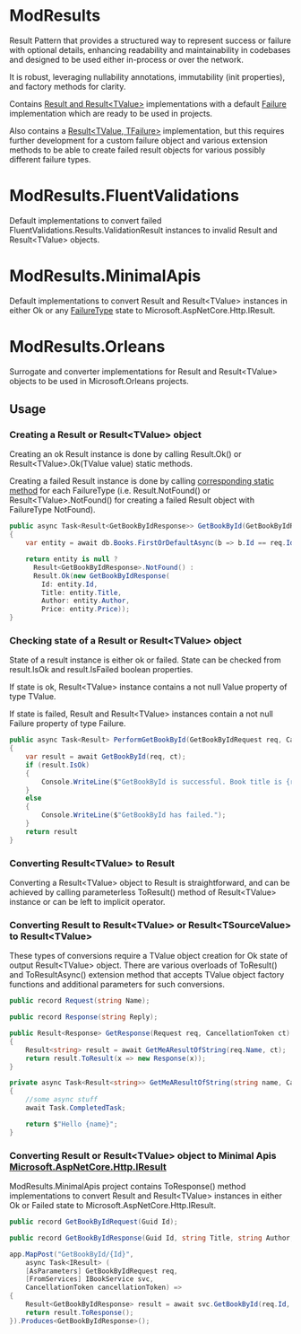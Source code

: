 # ModResults

Result Pattern that provides a structured way to represent success or failure with optional details, enhancing readability and maintainability in codebases and designed to be used either in-process or over the network.

It is robust, leveraging nullability annotations, immutability (init properties), and factory methods for clarity.

Contains [Result and Result&lt;TValue&gt;](./src/ModResults/Result.cs) implementations with a default [Failure](./src/ModResults/Failure.cs) implementation which are ready to be used in projects.

Also contains a [Result&lt;TValue, TFailure&gt;](./src/ModResults/[Core]/Result.cs) implementation, but this requires further development for a custom failure object and various extension methods to be able to create failed result objects for various possibly different failure types.

# ModResults.FluentValidations

Default implementations to convert failed FluentValidations.Results.ValidationResult instances to invalid Result and Result&lt;TValue&gt; objects.

# ModResults.MinimalApis

Default implementations to convert Result and Result&lt;TValue&gt; instances in either Ok or any [FailureType](./src/ModResults/FailureType.cs) state to Microsoft.AspNetCore.Http.IResult.

# ModResults.Orleans

Surrogate and converter implementations for Result and Result&lt;TValue&gt; objects to be used in Microsoft.Orleans projects.

## Usage

### Creating a Result or Result&lt;TValue&gt; object

Creating an ok Result instance is done by calling Result.Ok() or Result&lt;TValue&gt;.Ok(TValue value) static methods.

Creating a failed Result instance is done by calling [corresponding static method](./src/ModResults/FailedResult.cs) for each FailureType (i.e. Result.NotFound() or Result&lt;TValue&gt;.NotFound() for creating a failed Result object with FailureType NotFound).

``` csharp
public async Task<Result<GetBookByIdResponse>> GetBookById(GetBookByIdRequest req, CancellationToken ct)
{
    var entity = await db.Books.FirstOrDefaultAsync(b => b.Id == req.Id, ct);

    return entity is null ?
      Result<GetBookByIdResponse>.NotFound() :
      Result.Ok(new GetBookByIdResponse(
        Id: entity.Id,
        Title: entity.Title,
        Author: entity.Author,
        Price: entity.Price));
}
```

### Checking state of a Result or Result&lt;TValue&gt; object

State of a result instance is either ok or failed. State can be checked from result.IsOk and result.IsFailed boolean properties.

If state is ok, Result&lt;TValue&gt; instance contains a not null Value property of type TValue.

If state is failed, Result and Result&lt;TValue&gt; instances contain a not null Failure property of type Failure.

``` csharp
public async Task<Result> PerformGetBookById(GetBookByIdRequest req, CancellationToken ct)
{
    var result = await GetBookById(req, ct);
    if (result.IsOk)
    {
        Console.WriteLine($"GetBookById is successful. Book title is {result.Value.Title}");
    }
    else
    {
        Console.WriteLine($"GetBookById has failed.");
    }
    return result
}
```

### Converting Result&lt;TValue&gt; to Result

Converting a Result&lt;TValue&gt; object to Result is straightforward, and can be achieved by calling parameterless ToResult() method of Result&lt;TValue&gt; instance or can be left to implicit operator.

### Converting Result to Result&lt;TValue&gt; or Result&lt;TSourceValue&gt; to Result&lt;TValue&gt;

These types of conversions require a TValue object creation for Ok state of output Result&lt;TValue&gt; object. There are various overloads of ToResult() and ToResultAsync() extension method that accepts TValue object factory functions and additional parameters for such conversions.

``` csharp
public record Request(string Name);

public record Response(string Reply);

public Result<Response> GetResponse(Request req, CancellationToken ct)
{
    Result<string> result = await GetMeAResultOfString(req.Name, ct);
    return result.ToResult(x => new Response(x));
}

private async Task<Result<string>> GetMeAResultOfString(string name, CancellationToken ct)
{
    //some async stuff
    await Task.CompletedTask;

    return $"Hello {name}";
}
```

### Converting Result or Result&lt;TValue&gt; object to Minimal Apis [Microsoft.AspNetCore.Http.IResult](https://source.dot.net/#Microsoft.AspNetCore.Http.Abstractions/HttpResults/IResult.cs,a98b52b37fb3344b)

ModResults.MinimalApis project contains ToResponse() method implementations to convert Result and Result&lt;TValue&gt; instances in either Ok or Failed state to Microsoft.AspNetCore.Http.IResult.

``` csharp
public record GetBookByIdRequest(Guid Id);

public record GetBookByIdResponse(Guid Id, string Title, string Author, decimal Price);

app.MapPost("GetBookById/{Id}",
    async Task<IResult> (
    [AsParameters] GetBookByIdRequest req,
    [FromServices] IBookService svc,
    CancellationToken cancellationToken) =>
{
    Result<GetBookByIdResponse> result = await svc.GetBookById(req.Id, cancellationToken);
    return result.ToResponse();
}).Produces<GetBookByIdResponse>();

```
